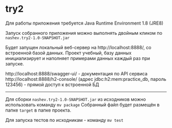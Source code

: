 ﻿# try2

Для работы приложения требуется Java Runtime Environment 1.8 (JRE8)

Запуск собранного приложения можно выполнять двойным кликом по `nashev.try2-1.0-SNAPSHOT.jar`

Будет запущен локальный веб-сервер на http://localhost:8888/, со встроенной базой данных.
Проект учебный, базу данных инициализирует и наполняет примерами данных каждый раз при запуске.

http://localhost:8888/swagger-ui/ - документация по API сервиса
http://localhost:8888/h2-console/ (адрес jdbc:h2:mem:practice_db, пароль 123456) - прямой доступ к встроенной БД

----

Для сборки `nashev.try2-1.0-SNAPSHOT.jar` из исходников можно использовать команду 
`mv package`
Собранный файл будет размещён в папке `target` в папке проекта.

Для запуска тестов по исходникам - команду 
`mv test`
